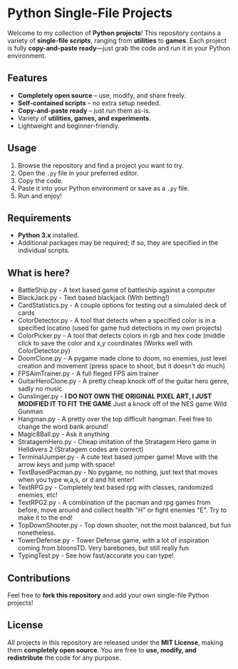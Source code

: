 # Python Single-File Projects

Welcome to my collection of **Python projects**! This repository contains a variety of **single-file scripts**, ranging from **utilities** to **games**. Each project is fully **copy-and-paste ready**—just grab the code and run it in your Python environment.  

## Features

- **Completely open source** – use, modify, and share freely.
- **Self-contained scripts** – no extra setup needed.
- **Copy-and-paste ready** – just run them as-is.
- Variety of **utilities, games, and experiments**.
- Lightweight and beginner-friendly.

## Usage

1. Browse the repository and find a project you want to try.
2. Open the `.py` file in your preferred editor.
3. Copy the code.
4. Paste it into your Python environment or save as a `.py` file.
5. Run and enjoy!

## Requirements

- **Python 3.x** installed.
- Additional packages may be required; if so, they are specified in the individual scripts.

## What is here?

- BattleShip.py - A text based game of battleship against a computer
- BlackJack.py - Text based blackjack (With betting!)
- CardStatistics.py - A couple options for testing out a simulated deck of cards
- ColorDetector.py - A tool that detects when a specified color is in a specified locatino (used for game hud detections in my own projects)
- ColorPicker.py - A tool that detects colors in rgb and hex code (middle click to save the color and x,y coordinates (Works well with ColorDetector.py)
- DoomClone.py - A pygame made clone to doom, no enemies, just level creation and movement (press space to shoot, but it doesn't do much)
- FPSAimTrainer.py - A full fleged FPS aim trainer
- GuitarHeroClone.py - A pretty cheap knock off of the guitar hero genre, sadly no music
- Gunslinger.py - **I DO NOT OWN THE ORIGINAL PIXEL ART, I JUST MODIFIED IT TO FIT THE GAME** Just a knock off of the NES game Wild Gunman
- Hangman.py - A pretty over the top difficult hangman. Feel free to change the word bank around!
- Magic8Ball.py - Ask it anything
- StratagemHero.py - Cheap imitation of the Stratagem Hero game in Helldivers 2 (Stratagem codes are correct)
- TerminalJumper.py - A cute text based jumper game! Move with the arrow keys and jump with space!
- TextBasedPacman.py - No pygame, no nothing, just text that moves when you type w,a,s, or d and hit enter!
- TextRPG.py - Completely text based rpg with classes, randomized enemies, etc!
- TextRPG2.py - A combination of the pacman and rpg games from before, move around and collect health "H" or fight enemies "E". Try to make it to the end!
- TopDownShooter.py - Top down shooter, not the most balanced, but fun nonetheless.
- TowerDefense.py - Tower Defense game, with a lot of inspiration coming from bloonsTD. Very barebones, but still really fun
- TypingTest.py - See how fast/accurate you can type!


## Contributions

Feel free to **fork this repository** and add your own single-file Python projects!  

## License

All projects in this repository are released under the **MIT License**, making them **completely open source**. You are free to **use, modify, and redistribute** the code for any purpose.
